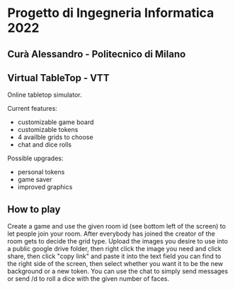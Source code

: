 # Progetto di Ingegneria Informatica 2022
## Curà Alessandro - Politecnico di Milano
## Virtual TableTop - VTT

Online tabletop simulator.

Current features:
- customizable game board
- customizable tokens
- 4 availble grids to choose
- chat and dice rolls

Possible upgrades:
- personal tokens
- game saver
- improved graphics

## How to play
Create a game and use the given room id (see bottom left of the screen) to let people join your room.
After everybody has joined the creator of the room gets to decide the grid type.
Upload the images you desire to use into a public google drive folder, then right click the image you need and click share, then click "copy link" and paste it into the text field you can find to the right side of the screen, then select whether you want it to be the new background or a new token.
You can use the chat to simply send messages or send /d<number> to roll a dice with the given number of faces.
